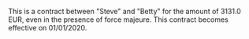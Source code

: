 This is a contract between "Steve" and "Betty" for the amount of 3131.0 EUR, even in the presence of force majeure. This contract becomes effective on 01/01/2020.